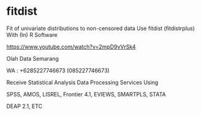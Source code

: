 # fitdist
Fit of univariate distributions to non-censored data Use fitdist (fitdistrplus) With (In) R Software

https://www.youtube.com/watch?v=2mpD9vVrSk4

Olah Data Semarang

WA : +6285227746673 (085227746673)

Receive Statistical Analysis Data Processing Services Using

SPSS, AMOS, LISREL, Frontier 4.1, EVIEWS, SMARTPLS, STATA

DEAP 2.1, ETC
